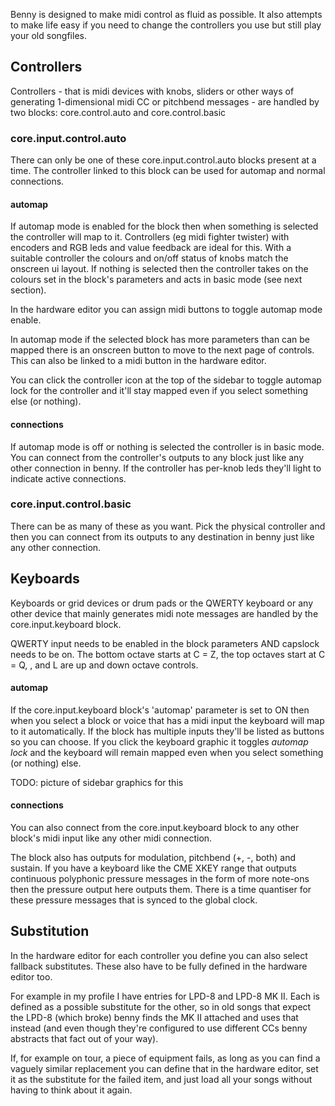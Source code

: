 Benny is designed to make midi control as fluid as possible. It also attempts to make life easy if you need to change the controllers you use but still play your old songfiles.

## Controllers

Controllers - that is midi devices with knobs, sliders or other ways of generating 1-dimensional midi CC or pitchbend messages - are handled by two blocks: core.control.auto and core.control.basic

### core.input.control.auto

There can only be one of these core.input.control.auto blocks present at a time. The controller linked to this block can be used for automap and normal connections. 

#### automap

If automap mode is enabled for the block then when something is selected the controller will map to it. Controllers (eg midi fighter twister) with encoders and RGB leds and value feedback are ideal for this. With a suitable controller the colours and on/off status of knobs match the onscreen ui layout. If nothing is selected then the controller takes on the colours set in the block's parameters and acts in basic mode (see next section).

In the hardware editor you can assign midi buttons to toggle automap mode enable.

In automap mode if the selected block has more parameters than can be mapped there is an onscreen button to move to the next page of controls. This can also be linked to a midi button in the hardware editor.

You can click the controller icon at the top of the sidebar to toggle automap lock for the controller and it'll stay mapped even if you select something else (or nothing).

#### connections

If automap mode is off or nothing is selected the controller is in basic mode. You can connect from the controller's outputs to any block just like any other connection in benny. If the controller has per-knob leds they'll light to indicate active connections.

### core.input.control.basic

There can be as many of these as you want. Pick the physical controller and then you can connect from its outputs to any destination in benny just like any other connection.

## Keyboards

Keyboards or grid devices or drum pads or the QWERTY keyboard or any other device that mainly generates midi note messages are handled by the core.input.keyboard block.

QWERTY input needs to be enabled in the block parameters AND capslock needs to be on. The bottom octave starts at C = Z, the top octaves start at C = Q, , and L are up and down octave controls.

#### automap

If the core.input.keyboard block's 'automap' parameter is set to ON then when you select a block or voice that has a midi input the keyboard will map to it automatically. If the block has multiple inputs they'll be listed as buttons so you can choose. If you click the keyboard graphic it toggles *automap lock* and the keyboard will remain mapped even when you select something (or nothing) else.

TODO: picture of sidebar graphics for this

#### connections

You can also connect from the core.input.keyboard block to any other block's midi input like any other midi connection.

The block also has outputs for modulation, pitchbend (+, -, both) and sustain. If you have a keyboard like the CME XKEY range that outputs continuous polyphonic pressure messages in the form of more note-ons then the pressure output here outputs them. There is a time quantiser for these pressure messages that is synced to the global clock.

## Substitution

In the hardware editor for each controller you define you can also select fallback substitutes. These also have to be fully defined in the hardware editor too. 

For example in my profile I have entries for LPD-8 and LPD-8 MK II. Each is defined as a possible substitute for the other, so in old songs that expect the LPD-8 (which broke) benny finds the MK II attached and uses that instead (and even though they're configured to use different CCs benny abstracts that fact out of your way).

If, for example on tour, a piece of equipment fails, as long as you can find a vaguely similar replacement you can define that in the hardware editor, set it as the substitute for the failed item, and just load all your songs without having to think about it again.